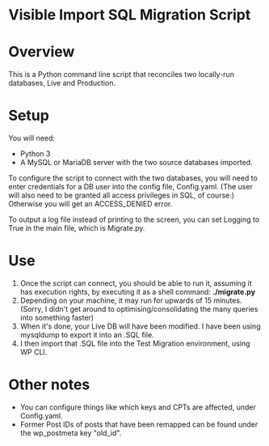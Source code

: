 # Visible Import SQL Migration Script

# Overview
This is a Python command line script that reconciles two locally-run databases, Live and Production.

# Setup

You will need:
* Python 3
* A MySQL or MariaDB server with the two source databases imported.

To configure the script to connect with the two databases, you will need to enter credentials for a DB user into the config file, Config.yaml. (The user will also need to be granted all access privileges in SQL, of course.) Otherwise you will get an ACCESS_DENIED error.

To output a log file instead of printing to the screen, you can set Logging to True in the main file, which is Migrate.py.


# Use

1. Once the script can connect, you should be able to run it, assuming it has execution rights, by executing it as a shell command: **./migrate.py**
2. Depending on your machine, it may run for upwards of 15 minutes. (Sorry, I didn't get around to optimising/consolidating the many queries into something faster)
3. When it's done, your Live DB will have been modified. I have been using mysqldump to export it into an .SQL file.
4. I then import that .SQL file into the Test Migration environment, using WP CLI.


# Other notes

* You can configure things like which keys and CPTs are affected, under Config.yaml.
* Former Post IDs of posts that have been remapped can be found under the wp_postmeta key "old_id".


